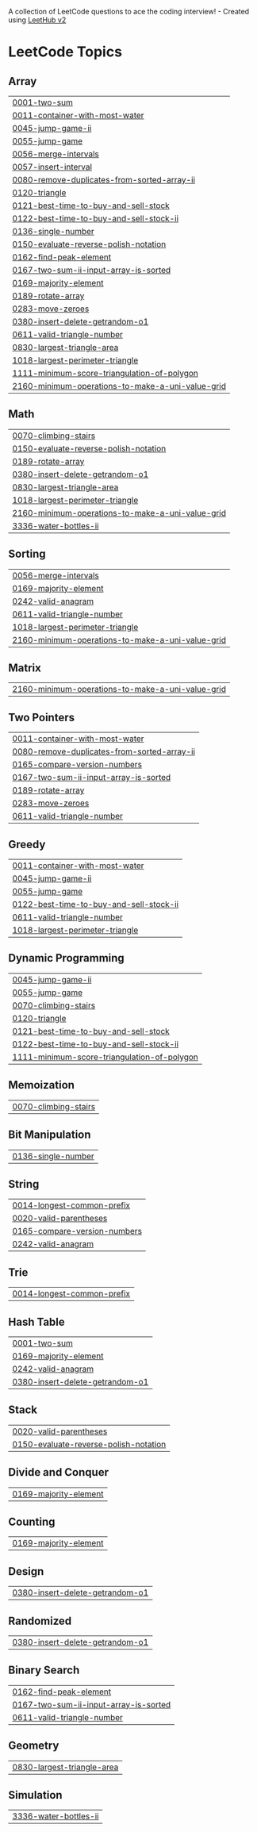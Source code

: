 A collection of LeetCode questions to ace the coding interview! - Created using [LeetHub v2](https://github.com/arunbhardwaj/LeetHub-2.0)
<!---LeetCode Topics Start-->
# LeetCode Topics
## Array
|  |
| ------- |
| [0001-two-sum](https://github.com/AyaKarama7/My-Problem-Solving/tree/master/0001-two-sum) |
| [0011-container-with-most-water](https://github.com/AyaKarama7/My-Problem-Solving/tree/master/0011-container-with-most-water) |
| [0045-jump-game-ii](https://github.com/AyaKarama7/My-Problem-Solving/tree/master/0045-jump-game-ii) |
| [0055-jump-game](https://github.com/AyaKarama7/My-Problem-Solving/tree/master/0055-jump-game) |
| [0056-merge-intervals](https://github.com/AyaKarama7/My-Problem-Solving/tree/master/0056-merge-intervals) |
| [0057-insert-interval](https://github.com/AyaKarama7/My-Problem-Solving/tree/master/0057-insert-interval) |
| [0080-remove-duplicates-from-sorted-array-ii](https://github.com/AyaKarama7/My-Problem-Solving/tree/master/0080-remove-duplicates-from-sorted-array-ii) |
| [0120-triangle](https://github.com/AyaKarama7/My-Problem-Solving/tree/master/0120-triangle) |
| [0121-best-time-to-buy-and-sell-stock](https://github.com/AyaKarama7/My-Problem-Solving/tree/master/0121-best-time-to-buy-and-sell-stock) |
| [0122-best-time-to-buy-and-sell-stock-ii](https://github.com/AyaKarama7/My-Problem-Solving/tree/master/0122-best-time-to-buy-and-sell-stock-ii) |
| [0136-single-number](https://github.com/AyaKarama7/My-Problem-Solving/tree/master/0136-single-number) |
| [0150-evaluate-reverse-polish-notation](https://github.com/AyaKarama7/My-Problem-Solving/tree/master/0150-evaluate-reverse-polish-notation) |
| [0162-find-peak-element](https://github.com/AyaKarama7/My-Problem-Solving/tree/master/0162-find-peak-element) |
| [0167-two-sum-ii-input-array-is-sorted](https://github.com/AyaKarama7/My-Problem-Solving/tree/master/0167-two-sum-ii-input-array-is-sorted) |
| [0169-majority-element](https://github.com/AyaKarama7/My-Problem-Solving/tree/master/0169-majority-element) |
| [0189-rotate-array](https://github.com/AyaKarama7/My-Problem-Solving/tree/master/0189-rotate-array) |
| [0283-move-zeroes](https://github.com/AyaKarama7/My-Problem-Solving/tree/master/0283-move-zeroes) |
| [0380-insert-delete-getrandom-o1](https://github.com/AyaKarama7/My-Problem-Solving/tree/master/0380-insert-delete-getrandom-o1) |
| [0611-valid-triangle-number](https://github.com/AyaKarama7/My-Problem-Solving/tree/master/0611-valid-triangle-number) |
| [0830-largest-triangle-area](https://github.com/AyaKarama7/My-Problem-Solving/tree/master/0830-largest-triangle-area) |
| [1018-largest-perimeter-triangle](https://github.com/AyaKarama7/My-Problem-Solving/tree/master/1018-largest-perimeter-triangle) |
| [1111-minimum-score-triangulation-of-polygon](https://github.com/AyaKarama7/My-Problem-Solving/tree/master/1111-minimum-score-triangulation-of-polygon) |
| [2160-minimum-operations-to-make-a-uni-value-grid](https://github.com/AyaKarama7/My-Problem-Solving/tree/master/2160-minimum-operations-to-make-a-uni-value-grid) |
## Math
|  |
| ------- |
| [0070-climbing-stairs](https://github.com/AyaKarama7/My-Problem-Solving/tree/master/0070-climbing-stairs) |
| [0150-evaluate-reverse-polish-notation](https://github.com/AyaKarama7/My-Problem-Solving/tree/master/0150-evaluate-reverse-polish-notation) |
| [0189-rotate-array](https://github.com/AyaKarama7/My-Problem-Solving/tree/master/0189-rotate-array) |
| [0380-insert-delete-getrandom-o1](https://github.com/AyaKarama7/My-Problem-Solving/tree/master/0380-insert-delete-getrandom-o1) |
| [0830-largest-triangle-area](https://github.com/AyaKarama7/My-Problem-Solving/tree/master/0830-largest-triangle-area) |
| [1018-largest-perimeter-triangle](https://github.com/AyaKarama7/My-Problem-Solving/tree/master/1018-largest-perimeter-triangle) |
| [2160-minimum-operations-to-make-a-uni-value-grid](https://github.com/AyaKarama7/My-Problem-Solving/tree/master/2160-minimum-operations-to-make-a-uni-value-grid) |
| [3336-water-bottles-ii](https://github.com/AyaKarama7/My-Problem-Solving/tree/master/3336-water-bottles-ii) |
## Sorting
|  |
| ------- |
| [0056-merge-intervals](https://github.com/AyaKarama7/My-Problem-Solving/tree/master/0056-merge-intervals) |
| [0169-majority-element](https://github.com/AyaKarama7/My-Problem-Solving/tree/master/0169-majority-element) |
| [0242-valid-anagram](https://github.com/AyaKarama7/My-Problem-Solving/tree/master/0242-valid-anagram) |
| [0611-valid-triangle-number](https://github.com/AyaKarama7/My-Problem-Solving/tree/master/0611-valid-triangle-number) |
| [1018-largest-perimeter-triangle](https://github.com/AyaKarama7/My-Problem-Solving/tree/master/1018-largest-perimeter-triangle) |
| [2160-minimum-operations-to-make-a-uni-value-grid](https://github.com/AyaKarama7/My-Problem-Solving/tree/master/2160-minimum-operations-to-make-a-uni-value-grid) |
## Matrix
|  |
| ------- |
| [2160-minimum-operations-to-make-a-uni-value-grid](https://github.com/AyaKarama7/My-Problem-Solving/tree/master/2160-minimum-operations-to-make-a-uni-value-grid) |
## Two Pointers
|  |
| ------- |
| [0011-container-with-most-water](https://github.com/AyaKarama7/My-Problem-Solving/tree/master/0011-container-with-most-water) |
| [0080-remove-duplicates-from-sorted-array-ii](https://github.com/AyaKarama7/My-Problem-Solving/tree/master/0080-remove-duplicates-from-sorted-array-ii) |
| [0165-compare-version-numbers](https://github.com/AyaKarama7/My-Problem-Solving/tree/master/0165-compare-version-numbers) |
| [0167-two-sum-ii-input-array-is-sorted](https://github.com/AyaKarama7/My-Problem-Solving/tree/master/0167-two-sum-ii-input-array-is-sorted) |
| [0189-rotate-array](https://github.com/AyaKarama7/My-Problem-Solving/tree/master/0189-rotate-array) |
| [0283-move-zeroes](https://github.com/AyaKarama7/My-Problem-Solving/tree/master/0283-move-zeroes) |
| [0611-valid-triangle-number](https://github.com/AyaKarama7/My-Problem-Solving/tree/master/0611-valid-triangle-number) |
## Greedy
|  |
| ------- |
| [0011-container-with-most-water](https://github.com/AyaKarama7/My-Problem-Solving/tree/master/0011-container-with-most-water) |
| [0045-jump-game-ii](https://github.com/AyaKarama7/My-Problem-Solving/tree/master/0045-jump-game-ii) |
| [0055-jump-game](https://github.com/AyaKarama7/My-Problem-Solving/tree/master/0055-jump-game) |
| [0122-best-time-to-buy-and-sell-stock-ii](https://github.com/AyaKarama7/My-Problem-Solving/tree/master/0122-best-time-to-buy-and-sell-stock-ii) |
| [0611-valid-triangle-number](https://github.com/AyaKarama7/My-Problem-Solving/tree/master/0611-valid-triangle-number) |
| [1018-largest-perimeter-triangle](https://github.com/AyaKarama7/My-Problem-Solving/tree/master/1018-largest-perimeter-triangle) |
## Dynamic Programming
|  |
| ------- |
| [0045-jump-game-ii](https://github.com/AyaKarama7/My-Problem-Solving/tree/master/0045-jump-game-ii) |
| [0055-jump-game](https://github.com/AyaKarama7/My-Problem-Solving/tree/master/0055-jump-game) |
| [0070-climbing-stairs](https://github.com/AyaKarama7/My-Problem-Solving/tree/master/0070-climbing-stairs) |
| [0120-triangle](https://github.com/AyaKarama7/My-Problem-Solving/tree/master/0120-triangle) |
| [0121-best-time-to-buy-and-sell-stock](https://github.com/AyaKarama7/My-Problem-Solving/tree/master/0121-best-time-to-buy-and-sell-stock) |
| [0122-best-time-to-buy-and-sell-stock-ii](https://github.com/AyaKarama7/My-Problem-Solving/tree/master/0122-best-time-to-buy-and-sell-stock-ii) |
| [1111-minimum-score-triangulation-of-polygon](https://github.com/AyaKarama7/My-Problem-Solving/tree/master/1111-minimum-score-triangulation-of-polygon) |
## Memoization
|  |
| ------- |
| [0070-climbing-stairs](https://github.com/AyaKarama7/My-Problem-Solving/tree/master/0070-climbing-stairs) |
## Bit Manipulation
|  |
| ------- |
| [0136-single-number](https://github.com/AyaKarama7/My-Problem-Solving/tree/master/0136-single-number) |
## String
|  |
| ------- |
| [0014-longest-common-prefix](https://github.com/AyaKarama7/My-Problem-Solving/tree/master/0014-longest-common-prefix) |
| [0020-valid-parentheses](https://github.com/AyaKarama7/My-Problem-Solving/tree/master/0020-valid-parentheses) |
| [0165-compare-version-numbers](https://github.com/AyaKarama7/My-Problem-Solving/tree/master/0165-compare-version-numbers) |
| [0242-valid-anagram](https://github.com/AyaKarama7/My-Problem-Solving/tree/master/0242-valid-anagram) |
## Trie
|  |
| ------- |
| [0014-longest-common-prefix](https://github.com/AyaKarama7/My-Problem-Solving/tree/master/0014-longest-common-prefix) |
## Hash Table
|  |
| ------- |
| [0001-two-sum](https://github.com/AyaKarama7/My-Problem-Solving/tree/master/0001-two-sum) |
| [0169-majority-element](https://github.com/AyaKarama7/My-Problem-Solving/tree/master/0169-majority-element) |
| [0242-valid-anagram](https://github.com/AyaKarama7/My-Problem-Solving/tree/master/0242-valid-anagram) |
| [0380-insert-delete-getrandom-o1](https://github.com/AyaKarama7/My-Problem-Solving/tree/master/0380-insert-delete-getrandom-o1) |
## Stack
|  |
| ------- |
| [0020-valid-parentheses](https://github.com/AyaKarama7/My-Problem-Solving/tree/master/0020-valid-parentheses) |
| [0150-evaluate-reverse-polish-notation](https://github.com/AyaKarama7/My-Problem-Solving/tree/master/0150-evaluate-reverse-polish-notation) |
## Divide and Conquer
|  |
| ------- |
| [0169-majority-element](https://github.com/AyaKarama7/My-Problem-Solving/tree/master/0169-majority-element) |
## Counting
|  |
| ------- |
| [0169-majority-element](https://github.com/AyaKarama7/My-Problem-Solving/tree/master/0169-majority-element) |
## Design
|  |
| ------- |
| [0380-insert-delete-getrandom-o1](https://github.com/AyaKarama7/My-Problem-Solving/tree/master/0380-insert-delete-getrandom-o1) |
## Randomized
|  |
| ------- |
| [0380-insert-delete-getrandom-o1](https://github.com/AyaKarama7/My-Problem-Solving/tree/master/0380-insert-delete-getrandom-o1) |
## Binary Search
|  |
| ------- |
| [0162-find-peak-element](https://github.com/AyaKarama7/My-Problem-Solving/tree/master/0162-find-peak-element) |
| [0167-two-sum-ii-input-array-is-sorted](https://github.com/AyaKarama7/My-Problem-Solving/tree/master/0167-two-sum-ii-input-array-is-sorted) |
| [0611-valid-triangle-number](https://github.com/AyaKarama7/My-Problem-Solving/tree/master/0611-valid-triangle-number) |
## Geometry
|  |
| ------- |
| [0830-largest-triangle-area](https://github.com/AyaKarama7/My-Problem-Solving/tree/master/0830-largest-triangle-area) |
## Simulation
|  |
| ------- |
| [3336-water-bottles-ii](https://github.com/AyaKarama7/My-Problem-Solving/tree/master/3336-water-bottles-ii) |
<!---LeetCode Topics End-->